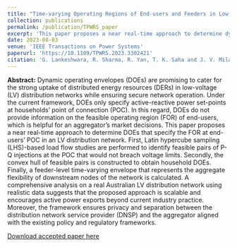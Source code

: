 ```yaml
---
title: "Time-varying Operating Regions of End-users and Feeders in Low-voltage Distribution Networks"
collection: publications
permalink: /publication/TPWRS_paper
excerpt: 'This paper proposes a near real-time approach to determine dynamic operating envelopes that specify the feasible operating regions at end-users’ POC in an LV distribution network.'
date: 2023-08-03
venue: 'IEEE Transactions on Power Systems'
paperurl: 'https://10.1109/TPWRS.2023.3302421'
citation: 'G. Lankeshwara, R. Sharma, R. Yan, T. K. Saha and J. V. Milanovic, 2023. &quot;Time-varying Operating Regions of End-users and Feeders in Low-voltage Distribution Networks,&quot; <i>IEEE Transactions on Power Systems</i>, 2023, doi:10.1109/TPWRS.2023.3302421'
---
```


**Abstract:** Dynamic operating envelopes (DOEs) are promising to cater for the strong uptake of distributed energy resources (DERs) in low-voltage (LV) distribution networks while ensuring secure network operation. Under the current framework, DOEs only specify active-reactive power set-points at households’ point of connection (POC). In this regard, DOEs do not provide information on the feasible operating region (FOR) of end-users, which is helpful for an aggregator’s market decisions. This paper proposes a near real-time approach to determine DOEs that specify the FOR at end-users’ POC in an LV distribution network. First, Latin hypercube sampling (LHS)-based load flow studies are performed to identify feasible pairs of P-Q injections at the POC that would not breach voltage limits. Secondly, the convex hull of feasible pairs is constructed to obtain household DOEs. Finally, a feeder-level time-varying envelope that represents the aggregate flexibility of downstream nodes of the network is calculated. A comprehensive analysis on a real Australian LV distribution network using realistic data suggests that the proposed approach is scalable and encourages active power exports beyond current industry practice. Moreover, the framework ensures privacy and separation between the distribution network service provider (DNSP) and the aggregator aligned with the existing policy and regulatory frameworks.

[Download accepted paper here](https://gayanlanke.github.io/files/TPWRS_2023_accepted_paper.pdf)

